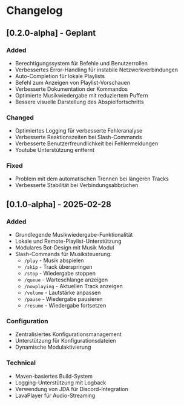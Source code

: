 # Changelog

## [0.2.0-alpha] - Geplant

### Added
- Berechtigungssystem für Befehle und Benutzerrollen
- Verbessertes Error-Handling für instabile Netzwerkverbindungen
- Auto-Completion für lokale Playlists
- Befehl zum Anzeigen von Playlist-Vorschauen
- Verbesserte Dokumentation der Kommandos
- Optimierte Musikwiedergabe mit reduziertem Puffern
- Bessere visuelle Darstellung des Abspielfortschritts

### Changed
- Optimiertes Logging für verbesserte Fehleranalyse
- Verbesserte Reaktionszeiten bei Slash-Commands
- Verbesserte Benutzerfreundlichkeit bei Fehlermeldungen
- Youtube Unterstützung entfernt

### Fixed
- Problem mit dem automatischen Trennen bei längeren Tracks
- Verbesserte Stabilität bei Verbindungsabbrüchen

## [0.1.0-alpha] - 2025-02-28

### Added
- Grundlegende Musikwiedergabe-Funktionalität
- Lokale und Remote-Playlist-Unterstützung
- Modulares Bot-Design mit Musik Modul
- Slash-Commands für Musiksteuerung:
  - `/play` - Musik abspielen
  - `/skip` - Track überspringen
  - `/stop` - Wiedergabe stoppen
  - `/queue` - Warteschlange anzeigen
  - `/nowplaying` - Aktuellen Track anzeigen
  - `/volume` - Lautstärke anpassen
  - `/pause` - Wiedergabe pausieren
  - `/resume` - Wiedergabe fortsetzen

### Configuration
- Zentralisiertes Konfigurationsmanagement
- Unterstützung für Konfigurationsdateien
- Dynamische Modulaktivierung

### Technical
- Maven-basiertes Build-System
- Logging-Unterstützung mit Logback
- Verwendung von JDA für Discord-Integration
- LavaPlayer für Audio-Streaming
